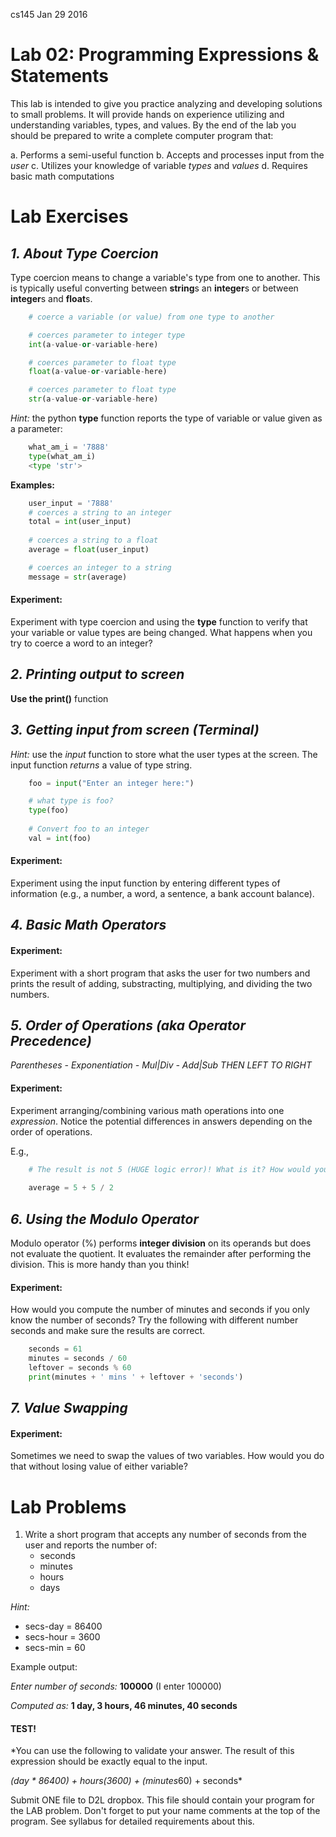 cs145 Jan 29 2016 

Lab 02: Programming Expressions & Statements
===

This lab is intended to give you practice analyzing and developing solutions to small problems. It will provide hands on experience utilizing and understanding variables, types, and values. By the end of the lab you should be prepared to write a complete computer program that:

a. Performs a semi-useful function
b. Accepts and processes input from the *user*
c. Utilizes your knowledge of variable *types* and *values*
d. Requires basic math computations


Lab Exercises
===

## *1. About Type Coercion*

Type coercion means to change a variable's type from one to another. This is typically useful converting between **string**s an **integer**s or between **integer**s and **float**s.

```python
	# coerce a variable (or value) from one type to another

	# coerces parameter to integer type
	int(a-value-or-variable-here) 

	# coerces parameter to float type
	float(a-value-or-variable-here) 

	# coerces parameter to float type
	str(a-value-or-variable-here)
```

*Hint:* the python **type** function reports the type of variable or value given as a parameter:

```python	
	what_am_i = '7888'
	type(what_am_i)
	<type 'str'>
```

**Examples:**

```python
	user_input = '7888'
	# coerces a string to an integer
	total = int(user_input) 
	
	# coerces a string to a float
	average = float(user_input) 

	# coerces an integer to a string
	message = str(average) 
```

#### Experiment: 

Experiment with type coercion and using the **type** function to verify that your variable or value types are being changed. What happens when you try to coerce a word to an integer?

## *2. Printing output to screen*

**Use the print()** function


## *3. Getting input from screen (Terminal)*

*Hint:* use the *input* function to store what the user types at the screen. The input function *returns* a value of type string.

```python
	foo = input("Enter an integer here:")

	# what type is foo?
	type(foo)
	
	# Convert foo to an integer
	val = int(foo)
```
#### Experiment: 

Experiment using the input function by entering different types of information (e.g., a number, a word, a sentence, a bank account balance). 

## *4. Basic Math Operators*

#### Experiment: 

Experiment with a short program that asks the user for two numbers and prints the result of adding, substracting, multiplying, and dividing the two numbers.

## *5. Order of Operations (aka Operator Precedence)*

*Parentheses - Exponentiation - Mul|Div - Add|Sub THEN LEFT TO RIGHT*

#### Experiment:

Experiment arranging/combining various math operations into one *expression*. Notice the potential differences in answers depending on the order of operations.

E.g.,

```python
	# The result is not 5 (HUGE logic error)! What is it? How would you modify this to report the correct result, 5?
	
	average = 5 + 5 / 2 

```

## *6. Using the Modulo Operator*

Modulo operator (%) performs **integer division** on its operands but does not evaluate the quotient. It evaluates the remainder after performing the division. This is more handy than you think!

#### Experiment:

How would you compute the number of minutes and seconds if you only know the number of seconds? Try the following with different number seconds and make sure the results are correct.

```python
	seconds = 61
	minutes = seconds / 60
	leftover = seconds % 60
	print(minutes + ' mins ' + leftover + 'seconds')
```

## *7. Value Swapping*

#### Experiment: 

Sometimes we need to swap the values of two variables. How would you do that without losing value of either variable?

Lab Problems
===
1. Write a short program that accepts any number of seconds from the user and reports the number of:
	- seconds
	- minutes
	- hours
	- days

*Hint:*

- secs-day = 86400
- secs-hour = 3600
- secs-min = 60

Example output:

*Enter number of seconds:* **100000** (I enter 100000)

*Computed as:* **1 day, 3 hours, 46 minutes, 40 seconds**


#### TEST!

*You can use the following to validate your answer. The result of this expression should be exactly equal to the input.


*(day * 86400) + hours(3600) + (minutes*60) + seconds*



Submit ONE file to D2L dropbox. This file should contain your program for the LAB problem. Don't forget to put your name comments at the top of the program. See syllabus for detailed requirements about this.







